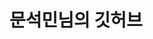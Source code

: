 # 문석민님의 깃허브

<!--
**msm0748/msm0748** is a ✨ _special_ ✨ repository because its `README.md` (this file) appears on your GitHub profile.

## Intro

이름 : 문석민 (Moon Seokmin)
나이 : 1990년생 (33세)

## Education

부일전자디자인고등학교
웹디자인(UI/UX) && 웹퍼블리셔 취업과정 수료

## Technology Stacks
<img src="https://img.shields.io/badge/HTML-E34F26?style=flat-square&logo=html5&logoColor=white"/></a>
<img src="https://img.shields.io/badge/CSS-1572B6?style=flat-square&logo=css3&logoColor=white"/></a>
<img src="https://img.shields.io/badge/javascript-F7DF1E?style=flat-square&logo=javascript&logoColor=white"/></a>
<img src="https://img.shields.io/badge/react-61DAFB?style=flat-square&logo=react&logoColor=white"/></a>
<img src="https://img.shields.io/badge/styled--components-DB7093?style=flat-square&logo=styled-components&logoColor=white"/></a>
